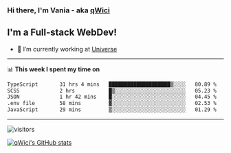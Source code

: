 ### Hi there, I'm Vania - aka [qWici][website]

## I'm a Full-stack WebDev!
- 🔭 I’m currently working at [Universe][universe]

---

📊 **This week I spent my time on**
<!--START_SECTION:waka-->

```txt
TypeScript       31 hrs 4 mins   ████████████████████▒░░░░   80.89 %
SCSS             2 hrs           █▒░░░░░░░░░░░░░░░░░░░░░░░   05.23 %
JSON             1 hr 42 mins    █░░░░░░░░░░░░░░░░░░░░░░░░   04.45 %
.env file        58 mins         ▓░░░░░░░░░░░░░░░░░░░░░░░░   02.53 %
JavaScript       29 mins         ▒░░░░░░░░░░░░░░░░░░░░░░░░   01.29 %
```

<!--END_SECTION:waka-->

---

![visitors](https://visitor-badge.glitch.me/badge?page_id=qWici)


[![qWici's GitHub stats](https://github-readme-stats.vercel.app/api?username=qWici)](https://github.com/qWici/github-readme-stats)

[website]: https://devkucher.com
[twitter]: https://twitter.com/KucherDev
[linkedin]: https://www.linkedin.com/in/ivankucher
[universe]: https://universeapps.limited
